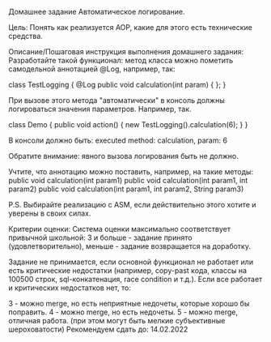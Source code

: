 Домашнее задание
Автоматическое логирование.

Цель:
Понять как реализуется AOP, какие для этого есть технические средства.

Описание/Пошаговая инструкция выполнения домашнего задания:
Разработайте такой функционал:
метод класса можно пометить самодельной аннотацией @Log, например, так:

class TestLogging {
    @Log
    public void calculation(int param) { };
}

При вызове этого метода "автоматически" в консоль должны логироваться значения параметров.
Например, так.

class Demo {
    public void action() {
    new TestLogging().calculation(6);
    }
}

В консоли должно быть:
executed method: calculation, param: 6

Обратите внимание: явного вызова логирования быть не должно.

Учтите, что аннотацию можно поставить, например, на такие методы:
public void calculation(int param1)
public void calculation(int param1, int param2)
public void calculation(int param1, int param2, String param3)

P.S.
Выбирайте реализацию с ASM, если действительно этого хотите и уверены в своих силах.

Критерии оценки:
Система оценки максимально соответствует привычной школьной:
3 и больше - задание принято (удовлетворительно), меньше - задание возвращается на доработку.

Задание не принимается, если основной функционал не работает или есть критические недостатки 
(например, copy-past кода, классы на 100500 строк, sql-конкатенация, race condition и т.д.).
Если все работает и критических недостатков нет, то:

3 - можно merge, но есть неприятные недочеты, которые хорошо бы поправить.
4 - можно merge, но есть недочеты.
5 - можно merge, отличная работа. (при этом могут быть мелкие субъективные шероховатости)
Рекомендуем сдать до: 14.02.2022